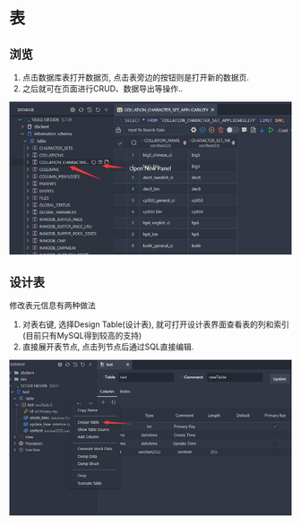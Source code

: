 # 表

## 浏览

1. 点击数据库表打开数据页, 点击表旁边的按钮则是打开新的数据页.
2. 之后就可在页面进行CRUD、数据导出等操作..

![query](../images/QueryTable.jpg)

## 设计表

修改表元信息有两种做法

1. 对表右键, 选择Design Table(设计表), 就可打开设计表界面查看表的列和索引 (目前只有MySQL得到较高的支持)
2. 直接展开表节点, 点击列节点后通过SQL直接编辑.

![](../image/table/design.jpg)
